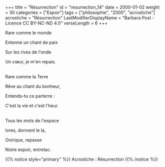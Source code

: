 +++
title = "Résurrection"
id = "resurrection_14"
date = 2000-01-02
weight = 30
categories = ["Espoir"]
tags = ["philosophie", "2000", "acrostiche"]
acrostiche = "Résurrection"
LastModifierDisplayName = "Barbara Post - Licence CC BY-NC-ND 4.0"
verseLength = 6
+++

Rare comme le monde

Entonne un chant de paix

Sur les rives de l'onde

Un cœur, je m'en repais.

 \
Rare comme la Terre

Rêve au chant du bonheur,

Entends-tu ce parterre :

C'est la vie et c'est l'heur.

 \
Tous les mots de l'espace

Ivres, donnent le la,

Onirique, repasse

Notre espoir, entrelac.

{{% notice style="primary" %}}
Acrostiche : Résurrection
{{% /notice %}}
